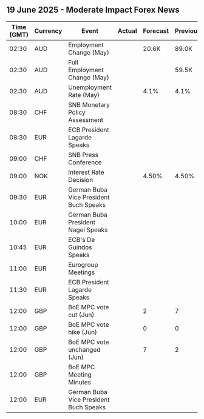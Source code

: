 ## 19 June 2025 - Moderate Impact Forex News

| Time (GMT) | Currency | Event | Actual | Forecast | Previous |
|------|----------|-------|--------|----------|----------|
| 02:30 | AUD | Employment Change (May) |  | 20.6K | 89.0K |
| 02:30 | AUD | Full Employment Change (May) |  |  | 59.5K |
| 02:30 | AUD | Unemployment Rate (May) |  | 4.1% | 4.1% |
| 08:30 | CHF | SNB Monetary Policy Assessment |  |  |  |
| 08:30 | EUR | ECB President Lagarde Speaks |  |  |  |
| 09:00 | CHF | SNB Press Conference |  |  |  |
| 09:00 | NOK | Interest Rate Decision |  | 4.50% | 4.50% |
| 09:30 | EUR | German Buba Vice President Buch Speaks |  |  |  |
| 10:00 | EUR | German Buba President Nagel Speaks |  |  |  |
| 10:45 | EUR | ECB's De Guindos Speaks |  |  |  |
| 11:00 | EUR | Eurogroup Meetings |  |  |  |
| 11:30 | EUR | ECB President Lagarde Speaks |  |  |  |
| 12:00 | GBP | BoE MPC vote cut (Jun) |  | 2 | 7 |
| 12:00 | GBP | BoE MPC vote hike (Jun) |  | 0 | 0 |
| 12:00 | GBP | BoE MPC vote unchanged (Jun) |  | 7 | 2 |
| 12:00 | GBP | BoE MPC Meeting Minutes |  |  |  |
| 12:00 | EUR | German Buba Vice President Buch Speaks |  |  |  |

